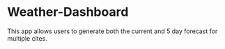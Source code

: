 # Weather-Dashboard
 
This app allows users to generate both the current and 5 day forecast for multiple cites. 
